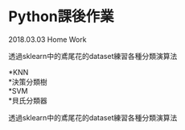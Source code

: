#  Python課後作業
<p>2018.03.03 Home Work</p>
<p>透過sklearn中的鳶尾花的dataset練習各種分類演算法</p>
*KNN</br>
*決策分類樹</br>
*SVM</br>
*貝氏分類器</br>

<p>透過sklearn中的鳶尾花的dataset練習各種分類演算法</p></br>
